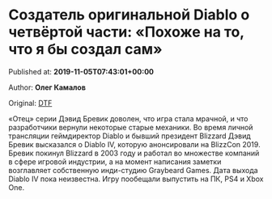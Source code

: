 
# Создатель оригинальной Diablo о четвёртой части: «Похоже на то, что я бы создал сам»

Published at: **2019-11-05T07:43:01+00:00**

Author: **Олег Камалов**

Original: [DTF](https://dtf.ru/gameindustry/79607-sozdatel-originalnoy-diablo-o-chetvertoy-chasti-pohozhe-na-to-chto-ya-by-sozdal-sam)

«Отец» серии Дэвид Бревик доволен, что игра стала мрачной, и что разработчики вернули некоторые старые механики.
Во время личной трансляции геймдиректор Diablo и бывший президент Blizzard Дэвид Бревик высказался о Diablo IV, которую анонсировали на BlizzCon 2019.
Бревик покинул Blizzard в 2003 году и работал во множестве компаний в сфере игровой индустрии, а на момент написания заметки возглавляет собственную инди-студию Graybeard Games.
Дата выхода Diablo IV пока неизвестна. Игру пообещали выпустить на ПК, PS4 и Xbox One.
